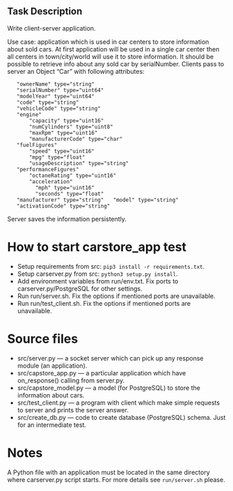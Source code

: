 ## Task Description
Write client-server application.

Use case: application which is used in car centers to store information
about sold cars. At first application will be used in a single car center then
all centers in town/city/world will use it to store information. It should be
possible to retrieve info about any sold car by serialNumber.
Clients pass to server an Object “Car” with following attributes:
```
   "ownerName" type="string"
   "serialNumber" type="uint64"
   "modelYear" type="uint64"
   "code" type="string"
   "vehicleCode" type="string"
   "engine"
       "capacity" type="uint16"
       "numCylinders" type="uint8"
       "maxRpm" type="uint16"
       "manufacturerCode" type="char"
   "fuelFigures"
       "speed" type="uint16"
       "mpg" type="float"
       "usageDescription" type="string"
   "performanceFigures"
       "octaneRating" type="uint16"
       "acceleration"
         "mph" type="uint16"
         "seconds" type="float"
   "manufacturer" type="string"   "model" type="string"
   "activationCode" type="string"
```
Server saves the information persistently.


# How to start carstore_app test
* Setup requirements from src: `pip3 install -r requirements.txt`.
* Setup carserver.py from src: `python3 setup.py install`.
* Add environment variables from run/env.txt. Fix ports to carserver.py/PostgreSQL for other settings.
* Run run/server.sh. Fix the options if mentioned ports are unavailable.
* Run run/test_client.sh. Fix the options if mentioned ports are unavailable.


# Source files
* src/server.py — a socket server which can pick up any response module (an application).
* src/capstore_app.py — a particular application which have on_response() calling from server.py.
* src/capstore_model.py — a model (for PostgreSQL) to store the information about cars.
* src/test_client.py — a program with client which make simple requests to server and prints the server answer.
* src/create_db.py — code to create database (PostgreSQL) schema. Just for an intermediate test.


# Notes
A Python file with an application must be located in the same directory where carserver.py script starts. For more details see `run/server.sh` please.
